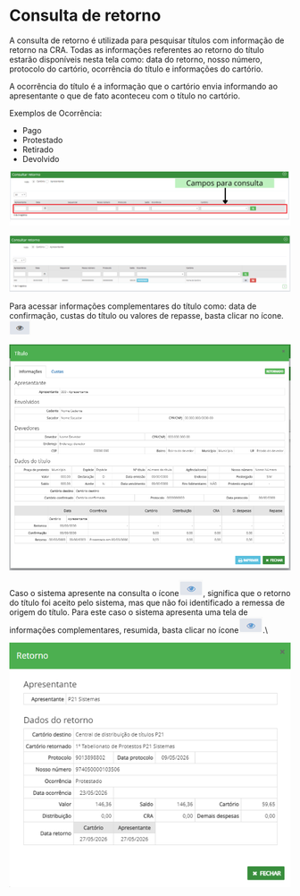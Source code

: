 # Consulta de retorno

A consulta de retorno é utilizada para pesquisar títulos com informação de retorno na CRA. Todas as informações referentes ao retorno do título estarão disponíveis nesta tela como: data do retorno, nosso número, protocolo do cartório, ocorrência do título e informações do cartório.

A ocorrência do título é a informação que o cartório envia informando ao apresentante o que de fato aconteceu com o título no cartório.

Exemplos de Ocorrência:

* Pago
* Protestado
* Retirado
* Devolvido

![](<../../.gitbook/assets/Campos para consulta (2).png>)

![](<../../.gitbook/assets/Campos para consulta (3).png>)

Para acessar informações complementares do título como: data de confirmação, custas do título ou valores de repasse, basta clicar no ícone. <img src="../../.gitbook/assets/image (26) (1) (1) (1).png" alt="" data-size="line">

![](<../../.gitbook/assets/image (3) (1).png>)

Caso o sistema apresente na consulta o ícone<img src="../../.gitbook/assets/image (11).png" alt="" data-size="line">, significa que o retorno do título foi aceito pelo sistema, mas que não foi identificado a remessa de origem do título. Para este caso o sistema apresenta uma tela de informações complementares, resumida, basta clicar no ícone<img src="../../.gitbook/assets/image (34) (1) (1).png" alt="" data-size="line">.\


![](<../../.gitbook/assets/image (2).png>)
